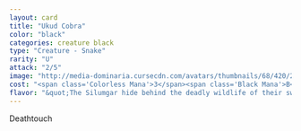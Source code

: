 ```yaml
---
layout: card
title: "Ukud Cobra"
color: "black"
categories: creature black
type: "Creature - Snake"
rarity: "U"
attack: "2/5"
image: "http://media-dominaria.cursecdn.com/avatars/thumbnails/68/420/200/283/635618484669189202.png"
cost: "<span class='Colorless Mana'>3</span><span class='Black Mana'>B</span>"
flavor: "&quot;The Silumgar hide behind the deadly wildlife of their swamps. They&#x27;d rather scheme in their jungle palaces than face us.&quot;"
---
```


Deathtouch
